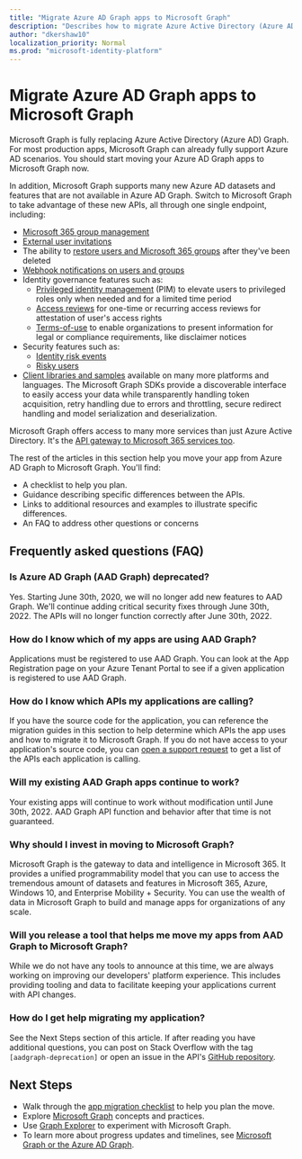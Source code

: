 ```yaml
---
title: "Migrate Azure AD Graph apps to Microsoft Graph"
description: "Describes how to migrate Azure Active Directory (Azure AD) API apps to Microsoft Graph API."
author: "dkershaw10"
localization_priority: Normal
ms.prod: "microsoft-identity-platform"
---
```


# Migrate Azure AD Graph apps to Microsoft Graph

Microsoft Graph is fully replacing Azure Active Directory (Azure AD) Graph. For most production apps, Microsoft Graph can already fully support Azure AD scenarios. You should start moving your Azure AD Graph apps to Microsoft Graph now.

In addition, Microsoft Graph supports many new Azure AD datasets and features that are not available in Azure AD Graph. Switch to Microsoft Graph to take advantage of these new APIs, all through one single endpoint, including:

- [Microsoft 365 group management](/graph/office365-groups-concept-overview)
- [External user invitations](/graph/api/resources/invitation?view=graph-rest-1.0)
- The ability to [restore users and Microsoft 365 groups](/graph/api/resources/directory?view=graph-rest-1.0) after they've been deleted
- [Webhook notifications on users and groups](/graph/webhooks?toc=./ref/toc.json&view=graph-rest-1.0)
- Identity governance features such as:
  - [Privileged identity management](/graph/api/resources/privilegedidentitymanagement-root?view=graph-rest-beta) (PIM) to elevate users to privileged roles only when needed and for a limited time period
  - [Access reviews](/graph/api/resources/accessreviews-root?view=graph-rest-beta) for one-time or recurring access reviews for attestation of user's access rights
  - [Terms-of-use](/graph/api/resources/accessreviews-root?view=graph-rest-beta) to enable organizations to present information for legal or compliance requirements, like disclaimer notices
- Security features such as:
  - [Identity risk events](/graph/api/resources/identityriskevent?view=graph-rest-beta)
  - [Risky users](/graph/api/resources/riskyuser?view=graph-rest-beta)
- [Client libraries and samples](/graph/) available on many more platforms and languages. The Microsoft Graph SDKs provide a discoverable interface to easily access your data while transparently handling token acquisition, retry handling due to errors and throttling, secure redirect handling and model serialization and deserialization.

Microsoft Graph offers access to many more services than just Azure Active Directory. It's the [API gateway to Microsoft 365 services too](/graph/).

The rest of the articles in this section help you move your app from Azure AD Graph to Microsoft Graph. You'll find:

- A checklist to help you plan.
- Guidance describing specific differences between the APIs.
- Links to additional resources and examples to illustrate specific differences.
- An FAQ to address other questions or concerns


## Frequently asked questions (FAQ)

### Is Azure AD Graph (AAD Graph) deprecated?  
Yes. Starting June 30th, 2020, we will no longer add new features to AAD Graph. We'll continue adding critical security fixes through June 30th, 2022.  The APIs will no longer function correctly after June 30th, 2022.

### How do I know which of my apps are using AAD Graph?  
Applications must be registered to use AAD Graph.  You can look at the App Registration page on your Azure Tenant Portal to see if a given application is registered to use AAD Graph.

### How do I know which APIs my applications are calling?
If you have the source code for the application, you can reference the migration guides in this section to help determine which APIs the app uses and how to migrate it to Microsoft Graph. If you do not have access to your application's source code, you can [open a support request](developer-support-help-options.md#open-a-support-request) to get a list of the APIs each application is calling.

### Will my existing AAD Graph apps continue to work? 
Your existing apps will continue to work without modification until June 30th, 2022.  AAD Graph API function and behavior after that time is not guaranteed.

### Why should I invest in moving to Microsoft Graph?  
Microsoft Graph is the gateway to data and intelligence in Microsoft 365. It provides a unified programmability model that you can use to access the tremendous amount of datasets and features in Microsoft 365, Azure, Windows 10, and Enterprise Mobility + Security. You can use the wealth of data in Microsoft Graph to build and manage apps for organizations of any scale.

### Will you release a tool that helps me move my apps from AAD Graph to Microsoft Graph?  
While we do not have any tools to announce at this time, we are always working on improving our developers' platform experience.  This includes providing tooling and data to facilitate keeping your applications current with API changes.

### How do I get help migrating my application?  
See the Next Steps section of this article. If after reading you have additional questions, you can post on Stack Overflow with the tag `[aadgraph-deprecation]` or open an issue in the API's [GitHub repository](https://github.com/microsoftgraph).

## Next Steps

- Walk through the [app migration checklist](migrate-azure-ad-graph-planning-checklist.md) to help you plan the move.
- Explore [Microsoft Graph](/graph/overview) concepts and practices.
- Use [Graph Explorer](https://aka.ms/ge) to experiment with Microsoft Graph.
- To learn more about progress updates and timelines, see [Microsoft Graph or the Azure AD Graph](https://developer.microsoft.com/graph/blogs/microsoft-graph-or-azure-ad-graph/).
